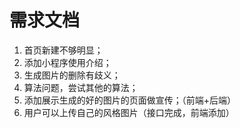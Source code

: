 # 需求文档 

1. 首页新建不够明显；
2. 添加小程序使用介绍；
3.  生成图片的删除有歧义；
4. 算法问题，尝试其他的算法；
5. 添加展示生成的好的图片的页面做宣传；（前端+后端）
6. 用户可以上传自己的风格图片（接口完成，前端添加）

